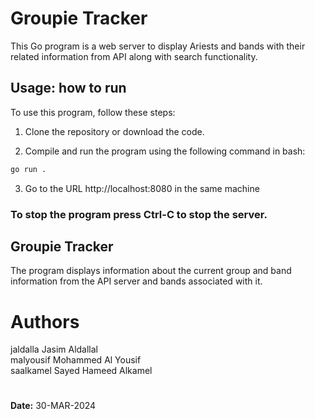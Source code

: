 

# Groupie Tracker

This Go program is a web server to display Ariests and bands with their related information from API along with search functionality.

## Usage: how to run

To use this program, follow these steps:

1. Clone the repository or download the code.

2. Compile and run the program using the following command in bash:

```bash
go run .
```

3. Go to the URL http://localhost:8080 in the same machine

### To stop the program press Ctrl-C to stop the server.

## Groupie Tracker

The program displays information about the current group and band information from the API server and bands associated with it.

# Authors
jaldalla    Jasim Aldallal<br>
malyousif   Mohammed Al Yousif<br>
saalkamel   Sayed Hameed Alkamel

#

**Date:** 30-MAR-2024
